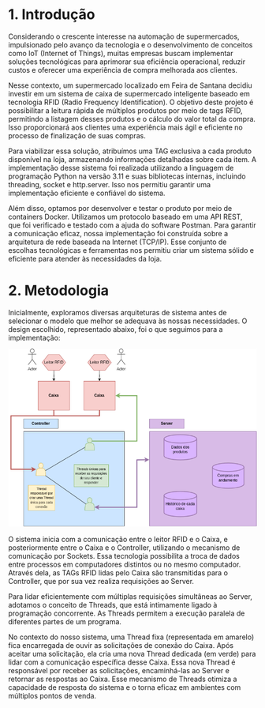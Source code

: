 # 1. Introdução

Considerando o crescente interesse na automação de supermercados, impulsionado pelo avanço da tecnologia e o desenvolvimento de conceitos como IoT (Internet of Things), muitas empresas buscam implementar soluções tecnológicas para aprimorar sua eficiência operacional, reduzir custos e oferecer uma experiência de compra melhorada aos clientes.

Nesse contexto, um supermercado localizado em Feira de Santana decidiu investir em um sistema de caixa de supermercado inteligente baseado em tecnologia RFID (Radio Frequency Identification). O objetivo deste projeto é possibilitar a leitura rápida de múltiplos produtos por meio de tags RFID, permitindo a listagem desses produtos e o cálculo do valor total da compra. Isso proporcionará aos clientes uma experiência mais ágil e eficiente no processo de finalização de suas compras.

Para viabilizar essa solução, atribuímos uma TAG exclusiva a cada produto disponível na loja, armazenando informações detalhadas sobre cada item. A implementação desse sistema foi realizada utilizando a linguagem de programação Python na versão 3.11 e suas bibliotecas internas, incluindo threading, socket e http.server. Isso nos permitiu garantir uma implementação eficiente e confiável do sistema.

Além disso, optamos por desenvolver e testar o produto por meio de containers Docker. Utilizamos um protocolo baseado em uma API REST, que foi verificado e testado com a ajuda do software Postman. Para garantir a comunicação eficaz, nossa implementação foi construída sobre a arquitetura de rede baseada na Internet (TCP/IP). Esse conjunto de escolhas tecnológicas e ferramentas nos permitiu criar um sistema sólido e eficiente para atender às necessidades da loja.


# 2. Metodologia

Inicialmente, exploramos diversas arquiteturas de sistema antes de selecionar o modelo que melhor se adequava às nossas necessidades. O design escolhido, representado abaixo, foi o que seguimos para a implementação:

![Logo do Projeto](https://github.com/caleosilva/Redes/raw/main/ArquiteturaProjeto.png)


O sistema inicia com a comunicação entre o leitor RFID e o Caixa, e posteriormente entre o Caixa e o Controller, utilizando o mecanismo de comunicação por Sockets. Essa tecnologia possibilita a troca de dados entre processos em computadores distintos ou no mesmo computador. Através dela, as TAGs RFID lidas pelo Caixa são transmitidas para o Controller, que por sua vez realiza requisições ao Server.

Para lidar eficientemente com múltiplas requisições simultâneas ao Server, adotamos o conceito de Threads, que está intimamente ligado à programação concorrente. As Threads permitem a execução paralela de diferentes partes de um programa.

No contexto do nosso sistema, uma Thread fixa (representada em amarelo) fica encarregada de ouvir as solicitações de conexão do Caixa. Após aceitar uma solicitação, ela cria uma nova Thread dedicada (em verde) para lidar com a comunicação específica desse Caixa. Essa nova Thread é responsável por receber as solicitações, encaminhá-las ao Server e retornar as respostas ao Caixa. Esse mecanismo de Threads otimiza a capacidade de resposta do sistema e o torna eficaz em ambientes com múltiplos pontos de venda.

